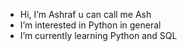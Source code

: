-  Hi, I’m Ashraf u can call me Ash
-  I’m interested in Python in general
-  I’m currently learning Python and SQL

<!---
xshrafel/xshrafel is a ✨ special ✨ repository because its `README.md` (this file) appears on your GitHub profile.
You can click the Preview link to take a look at your changes.
--->
